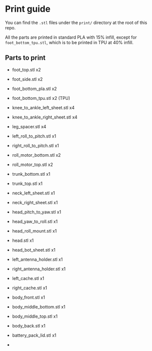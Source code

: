 # Print guide

You can find the `.stl` files under the `print/` directory at the root of this repo. 

All the parts are printed in standard PLA with 15% infill, except for `foot_bottom_tpu.stl`, which is to be printed in TPU at 40% infill.

## Parts to print
- foot_top.stl x2
- foot_side.stl x2
- foot_bottom_pla.stl x2
- foot_bottom_tpu.stl x2 (TPU)
- knee_to_ankle_left_sheet.stl x4
- knee_to_ankle_right_sheet.stl x4
- leg_spacer.stl x4
- left_roll_to_pitch.stl x1
- right_roll_to_pitch.stl x1
- roll_motor_bottom.stl x2
- roll_motor_top.stl x2
- trunk_bottom.stl x1
- trunk_top.stl x1
- neck_left_sheet.stl x1
- neck_right_sheet.stl x1
- head_pitch_to_yaw.stl x1
- head_yaw_to_roll.stl x1
- head_roll_mount.stl x1
- head.stl x1
- head_bot_sheet.stl x1
- left_antenna_holder.stl x1
- right_antenna_holder.stl x1
- left_cache.stl x1
- right_cache.stl x1
- body_front.stl x1
- body_middle_bottom.stl x1
- body_middle_top.stl x1
- body_back.stl x1
- battery_pack_lid.stl x1

- 
